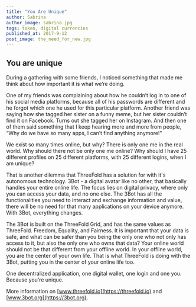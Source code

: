 ```yaml
---
title: "You Are Unique"
author: Sabrina
author_image: sabrina.jpg
tags: token, digital currencies
published_at: 2017-9-12
post_image: the_need_for_new.jpg
---
```


## You are unique

During a gathering with some friends, I noticed something that made me think about how important it is what we’re doing. 

One of my friends was complaining about how he couldn’t log in to one of his social media platforms, because all of his passwords are different and he forgot which one he used for this particular platform. Another friend was saying how she tagged her sister on a funny meme, but her sister couldn’t find it on Facebook. Turns out she tagged her on Instagram. And then one of them said something that I keep hearing more and more from people, “Why do we have so many apps, I can’t find anything anymore!” 

We exist so many times online, but why? There is only one me in the real world. Why should there not be only one me online? Why should I have 25 different profiles on 25 different platforms, with 25 different logins, when I am unique? 

That is another dilemma that ThreeFold has a solution for with it's autonomous technology. 3Bot - a digital avatar like no other, that basically handles your entire online life. The focus lies on digital privacy, where only you can access your data, and no one else. The 3Bot has all the functionalities you need to interact and exchange information and value, there will be no need for that many applications on your device anymore. With 3Bot, everything changes. 

The 3Bot is built on the ThreeFold Grid, and has the same values as ThreeFold. Freedom, Equality, and Fairness. It is important that your data is safe, and what can be safer than you being the only one who not only has access to it, but also the only one who owns that data? Your online world should not be that different from your offline world. In your offline world, you are the center of your own life. That is what ThreeFold is doing with the 3Bot, putting you in the center of your online life too. 

One decentralized application, one digital wallet, one login and one you. Because you’re unique. 

More information on [www.threefold.io](https://threefold.io) and [www.3bot.org](https://3bot.org). 

